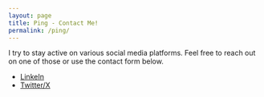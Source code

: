```yaml
---
layout: page
title: Ping - Contact Me!
permalink: /ping/
---
```


I try to stay active on various social media platforms.  Feel free to reach out on one of those or use the contact form below.

- [LinkeIn](https://www.linkedin.com/in/kurtwolf/)
- [Twitter/X](https://x.com/itguy614)

<div id="formkeep-embed" data-formkeep-url="https://formkeep.com/p/d7986c1cb83189bd4815a1bd20aa506f?embedded=1"></div>

<script type="text/javascript" src="https://pym.nprapps.org/pym.v1.min.js"></script>
<script type="text/javascript" src="https://cdn.formkeep.com/formkeep-embed.js"></script>

<!-- Get notified when the form is submitted, add your own code below: -->
<script>
const formkeepEmbed = document.querySelector('#formkeep-embed')

formkeepEmbed.addEventListener('formkeep-embed:submitting', _event => {
  console.log('Submitting form...')
})

formkeepEmbed.addEventListener('formkeep-embed:submitted', _event => {
  console.log('Submitted form...')
})
</script>
